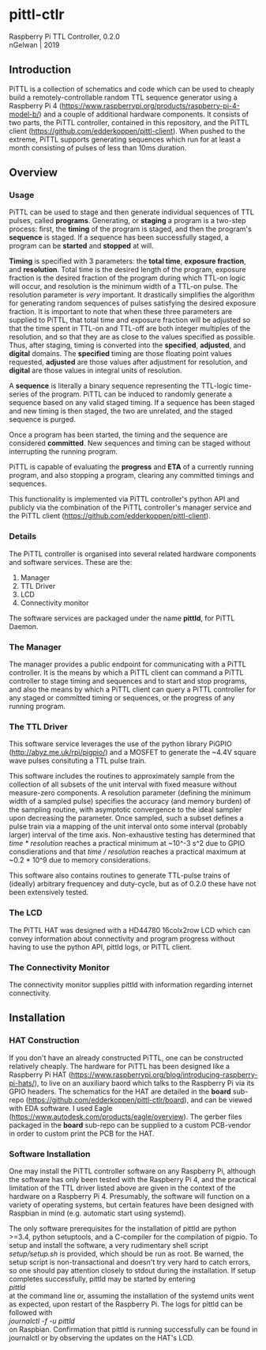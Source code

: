# pittl-ctlr
Raspberry Pi TTL Controller, 0.2.0  
nGelwan | 2019

## Introduction
PiTTL is a collection of schematics and code which can be used to cheaply build a remotely-controllable random TTL sequence generator using a Raspberry Pi 4 (https://www.raspberrypi.org/products/raspberry-pi-4-model-b/) and a couple of additional hardware components. It consists of two parts, the PiTTL controller, contained in this repository, and the PiTTL client (https://github.com/edderkoppen/pittl-client). When pushed to the extreme, PiTTL supports generating sequences which run for at least a month consisting of pulses of less than 10ms duration. 

## Overview
### Usage
PiTTL can be used to stage and then generate individual sequences of TTL pulses, called **programs**. Generating, or **staging** a program is a two-step process: first, the **timing** of the program is staged, and then the program's **sequence** is staged. If a sequence has been successfully staged, a program can be **started** and **stopped** at will.

**Timing** is specified with 3 parameters: the **total time**, **exposure fraction**, and **resolution**. Total time is the desired length of the program, exposure fraction is the desired fraction of the program during which TTL-on logic will occur, and resolution is the minimum width of a TTL-on pulse. The resolution parameter is *very* important. It drastically simplifies the algorithm for generating random sequences of pulses satisfying the desired exposure fraction. It is important to note that when these three parameters are supplied to PiTTL, that total time and exposure fraction will be adjusted so that the time spent in TTL-on and TTL-off are both integer multiples of the resolution, and so that they are as close to the values specified as possible. Thus, after staging, timing is converted into the **specified**, **adjusted**, and **digital** domains. The **specified** timing are those floating point values requested, **adjusted** are those values after adjustment for resolution, and **digital** are those values in integral units of resolution.

A **sequence** is literally a binary sequence representing the TTL-logic time-series of the program. PiTTL can be induced to randomly generate a sequence based on any valid staged timing. If a sequence has been staged and new timing is then staged, the two are unrelated, and the staged sequence is purged.

Once a program has been started, the timing and the sequence are considered **committed**. New sequences and timing can be staged without interrupting the running program.

PiTTL is capable of evaluating the **progress** and **ETA** of a currently running program, and also stopping a program, clearing any committed timings and sequences.

This functionality is implemented via PiTTL controller's python API and publicly via the combination of the PiTTL controller's manager service and the PiTTL client (https://github.com/edderkoppen/pittl-client).

### Details
The PiTTL controller is organised into several related hardware components and software services. These are the:
1. Manager
2. TTL Driver
3. LCD
4. Connectivity monitor

The software services are packaged under the name **pittld**, for PiTTL Daemon.
### The Manager
The manager provides a public endpoint for communicating with a PiTTL controller. It is the means by which a PiTTL client can command a PiTTL controller to stage timing and sequences and to start and stop programs, and also the means by which a PiTTL client can query a PiTTL controller for any staged or committed timing or sequences, or the progress of any running program.
### The TTL Driver
This software service leverages the use of the python library PiGPIO (http://abyz.me.uk/rpi/pigpio/) and a MOSFET to generate the ~4.4V square wave pulses consituting a TTL pulse train.

This software includes the routines to approximately sample from the collection of all subsets of the unit interval with fixed measure without measure-zero components. A resolution parameter (defining the minimum width of a sampled pulse) specifies the accuracy (and memory burden) of the sampling routine, with asymptotic convergence to the ideal sampler upon decreasing the parameter. Once sampled, such a subset defines a pulse train via a mapping of the unit interval onto some interval (probably larger) interval of the time axis. Non-exhaustive testing has determined that *time \* resolution* reaches a practical minimum at ~10^-3 s^2 due to GPIO consdierations and that *time / resolution* reaches a practical maximum at ~0.2 \* 10\^9 due to memory considerations.

This software also contains routines to generate TTL-pulse trains of (ideally) arbitrary frequencey and duty-cycle, but as of 0.2.0 these have not been extensively tested.
### The LCD
The PiTTL HAT was designed with a HD44780 16colx2row LCD which can convey information about connectivity and program progress without having to use the python API, pittld logs, or PiTTL client.
### The Connectivity Monitor
The connectivity monitor supplies pittld with information regarding internet connectivity.

## Installation
### HAT Construction
If you don't have an already constructed PiTTL, one can be constructed relatively cheaply. The hardware for PiTTL has been designed like a Raspberry Pi HAT (https://www.raspberrypi.org/blog/introducing-raspberry-pi-hats/), to live on an auxiliary baord which talks to the Raspberry Pi via its GPIO headers. The schematics for the HAT are detailed in the **board** sub-repo (https://github.com/edderkoppen/pittl-ctlr/board), and can be viewed with EDA software. I used Eagle (https://www.autodesk.com/products/eagle/overview). The gerber files packaged in the **board** sub-repo can be supplied to a custom PCB-vendor in order to custom print the PCB for the HAT.

### Software Installation
One may install the PiTTL controller software on any Raspberry Pi, although the software has only been tested with the Raspberry Pi 4, and the practical limitation of the TTL driver listed above are given in the context of the hardware on a Raspberry Pi 4. Presumably, the software will function on a variety of operating systems, but certain features have been designed with Raspbian in mind (e.g. automatic start using systemd).

The only software prerequisites for the installation of pittld are python >=3.4, python setuptools, and a C-compiler for the compilation of pigpio. To setup and install the software, a very rudimentary shell script *setup/setup.sh* is provided, which should be run as root. Be warned, the setup script is non-transactional and doesn't try very hard to catch errors, so one should pay attention closely to stdout during the installation. If setup completes successfully, pittld may be started by entering  
*pittld*  
at the command line or, assuming the installation of the systemd units went as expected, upon restart of the Raspberry Pi. The logs for pittld can be followed with  
*journalctl -f -u pittld*  
on Raspbian. Confirmation that pittld is running successfully can be found in journalctl or by observing the updates on the HAT's LCD.
